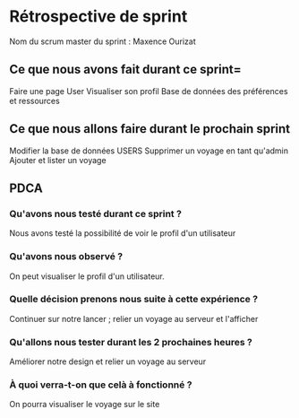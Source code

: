 # Rétrospective de sprint

Nom du scrum master du sprint : Maxence Ourizat

## Ce que nous avons fait durant ce sprint=
Faire une page User
Visualiser son profil
Base de données des préférences et ressources

## Ce que nous allons faire durant le prochain sprint
Modifier la base de données USERS
Supprimer un voyage en tant qu'admin
Ajouter et lister un voyage

## PDCA 
### Qu'avons nous testé durant ce sprint ? 
Nous avons testé la possibilité de voir le profil d'un utilisateur

### Qu'avons nous observé ? 
On peut visualiser le profil d'un utilisateur.

### Quelle décision prenons nous suite à cette expérience ? 
Continuer sur notre lancer ; relier un voyage au serveur et l'afficher

### Qu'allons nous tester durant les 2 prochaines heures ? 
Améliorer notre design et relier un voyage au serveur

### À quoi verra-t-on que celà à fonctionné ?
On pourra visualiser le voyage sur le site
